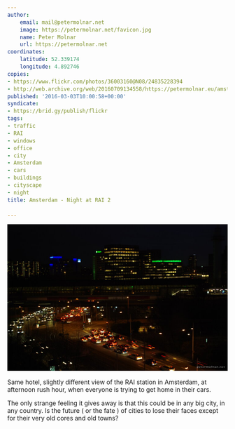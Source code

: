 ```yaml
---
author:
    email: mail@petermolnar.net
    image: https://petermolnar.net/favicon.jpg
    name: Peter Molnar
    url: https://petermolnar.net
coordinates:
    latitude: 52.339174
    longitude: 4.892746
copies:
- https://www.flickr.com/photos/36003160@N08/24835228394
- http://web.archive.org/web/20160709134558/https://petermolnar.eu/amsterdam-night-at-rai-2/
published: '2016-03-03T10:00:58+00:00'
syndicate:
- https://brid.gy/publish/flickr
tags:
- traffic
- RAI
- windows
- office
- city
- Amsterdam
- cars
- buildings
- cityscape
- night
title: Amsterdam - Night at RAI 2

---
```


![](amsterdam-night-at-rai-2.jpg)

Same hotel, slightly different view of the RAI station in Amsterdam, at
afternoon rush hour, when everyone is trying to get home in their cars.

The only strange feeling it gives away is that this could be in any big
city, in any country. Is the future ( or the fate ) of cities to lose
their faces except for their very old cores and old towns?